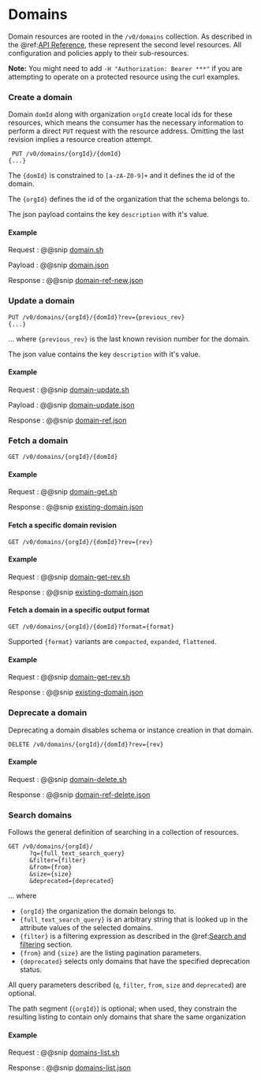 # Domains

Domain resources are rooted in the `/v0/domains` collection.  As described in the
@ref:[API Reference](index.md), these represent the second level resources.  All configuration and policies apply to their
sub-resources.

**Note:** You might need to add `-H "Authorization: Bearer ***"` if you are attempting to operate on a protected resource using the curl examples.


### Create a domain

Domain `domId` along with organization `orgId` create local ids for these resources, which means the consumer has the necessary information to perform
a direct `PUT` request with the resource address.  Omitting the last revision implies a resource creation attempt.

```
 PUT /v0/domains/{orgId}/{domId} 
{...}
```

The `{domId}` is constrained to `[a-zA-Z0-9]+` and it defines the id of the domain.

The `{orgId}` defines the id of the organization that the schema belongs to.

The json payload contains the key `description` with it's value.

#### Example
Request
:   @@snip [domain.sh](../assets/api-reference/domains/domain.sh)

Payload
:   @@snip [domain.json](../assets/api-reference/domains/domain.json)

Response
:   @@snip [domain-ref-new.json](../assets/api-reference/domains/domain-ref-new.json)

### Update a domain

```
PUT /v0/domains/{orgId}/{domId}?rev={previous_rev}
{...}
```
... where `{previous_rev}` is the last known revision number for the domain.

The json value contains the key `description` with it's value.

#### Example

Request
:   @@snip [domain-update.sh](../assets/api-reference/domains/domain-update.sh)

Payload
:   @@snip [domain-update.json](../assets/api-reference/domains/domain-update.json)

Response
:   @@snip [domain-ref.json](../assets/api-reference/domains/domain-ref.json)

### Fetch a domain

```
GET /v0/domains/{orgId}/{domId}
```
#### Example

Request
:   @@snip [domain-get.sh](../assets/api-reference/domains/domain-get.sh)

Response
:   @@snip [existing-domain.json](../assets/api-reference/domains/existing-domain.json)

#### Fetch a specific domain revision

```
GET /v0/domains/{orgId}/{domId}?rev={rev}
```
#### Example

Request
:   @@snip [domain-get-rev.sh](../assets/api-reference/domains/domain-get-rev.sh)

Response
:   @@snip [existing-domain.json](../assets/api-reference/domains/existing-domain.json)

#### Fetch a domain in a specific output format

```
GET /v0/domains/{orgId}/{domId}?format={format}
```

Supported `{format}` variants are `compacted`, `expanded`, `flattened`.

#### Example

Request
:   @@snip [domain-get-rev.sh](../assets/api-reference/domains/domain-get-format.sh)

Response
:   @@snip [existing-domain.json](../assets/api-reference/domains/existing-domain-expanded.json)


### Deprecate a domain

Deprecating a domain disables schema or instance creation in that domain.

```
DELETE /v0/domains/{orgId}/{domId}?rev={rev}
```

#### Example

Request
:   @@snip [domain-delete.sh](../assets/api-reference/domains/domain-delete.sh)

Response
:   @@snip [domain-ref-delete.json](../assets/api-reference/domains/domain-ref-delete.json)

### Search domains

Follows the general definition of searching in a collection of resources.

```
GET /v0/domains/{orgId}/
      ?q={full_text_search_query}
      &filter={filter}
      &from={from}
      &size={size}
      &deprecated={deprecated}
```
... where 

* `{orgId}` the organization the domain belongs to.
* `{full_text_search_query}` is an arbitrary string that is looked up in the attribute values of the selected domains.
* `{filter}` is a filtering expression as described in the @ref:[Search and filtering](operating-on-resources.md#search-and-filtering) section.  
* `{from}` and `{size}` are the listing pagination parameters.  
* `{deprecated}` selects only domains that have the specified deprecation status.

All query parameters described (`q`, `filter`, `from`, `size` and `deprecated`) are optional.

The path segment (`{orgId}`) is optional; when used, they constrain the resulting listing to contain only domains that share the same organization

#### Example

Request
:   @@snip [domains-list.sh](../assets/api-reference/domains/domain-list.sh)

Response
:   @@snip [domains-list.json](../assets/api-reference/domains/domain-list.json)
